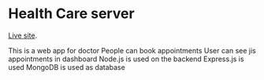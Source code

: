 # Health Care server

[Live site](https://health-care-be77e.web.app/).

This is a web app for doctor
People can book appointments
User can see jis appointments in dashboard
Node.js is used on the backend
Express.js is used
MongoDB is used as database